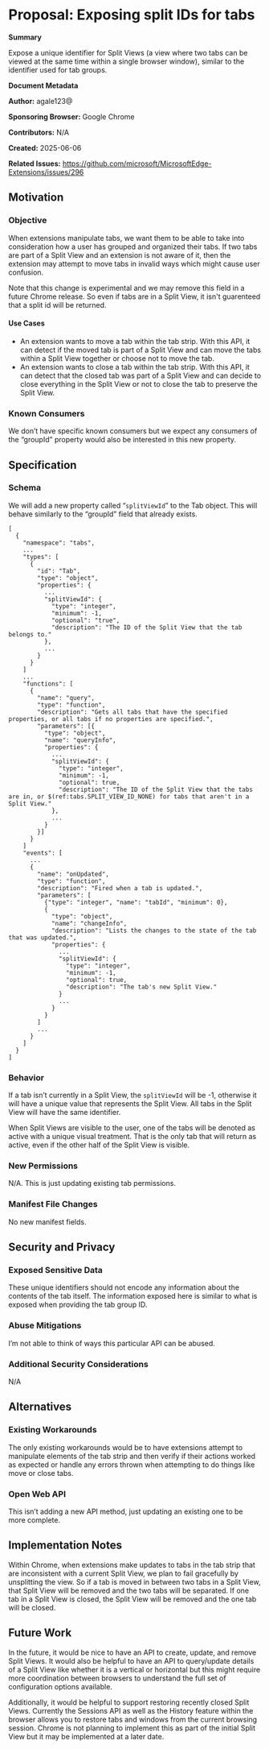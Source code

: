 # Proposal: Exposing split IDs for tabs

**Summary**

Expose a unique identifier for Split Views (a view where two tabs can be viewed
at the same time within a single browser window), similar to the identifier
used for tab groups.

**Document Metadata**

**Author:** agale123@

**Sponsoring Browser:** Google Chrome

**Contributors:** N/A

**Created:** 2025-06-06

**Related Issues:** https://github.com/microsoft/MicrosoftEdge-Extensions/issues/296

## Motivation

### Objective

When extensions manipulate tabs, we want them to be able to take into
consideration how a user has grouped and organized their tabs. If two tabs are
part of a Split View and an extension is not aware of it, then the extension
may attempt to move tabs in invalid ways which might cause user confusion.

Note that this change is experimental and we may remove this field in a future
Chrome release. So even if tabs are in a Split View, it isn't guarenteed that a
split id will be returned.

#### Use Cases

* An extension wants to move a tab within the tab strip. With this API, it can
detect if the moved tab is part of a Split View and can move the tabs within a
Split View together or choose not to move the tab.
* An extension wants to close a tab within the tab strip. With this API, it can
detect that the closed tab was part of a Split View and can decide to close
everything in the Split View or not to close the tab to preserve the Split
View.

### Known Consumers

We don’t have specific known consumers but we expect any consumers of the
“groupId” property would also be interested in this new property.

## Specification

### Schema

We will add a new property called “`splitViewId`” to the Tab object. This will behave
similarly to the “groupId” field that already exists.

```
[
  {
    "namespace": "tabs",
    ...
    "types": [
      {
        "id": "Tab",
        "type": "object",
        "properties": {
          ...
          "splitViewId": {
            "type": "integer",
            "minimum": -1,
            "optional": "true",
            "description": "The ID of the Split View that the tab belongs to."
          },
          ...
        }
      }
    ]
    ...
    "functions": [
      {
        "name": "query",
        "type": "function",
        "description": "Gets all tabs that have the specified properties, or all tabs if no properties are specified.",
        "parameters": [{
          "type": "object",
          "name": "queryInfo",
          "properties": {
            ...
            "splitViewId": {
              "type": "integer",
              "minimum": -1,
              "optional": true,
              "description": "The ID of the Split View that the tabs are in, or $(ref:tabs.SPLIT_VIEW_ID_NONE) for tabs that aren't in a Split View."
            },
            ...
          }
        }]
      }
    ]
    "events": [
      ...
      {
        "name": "onUpdated",
        "type": "function",
        "description": "Fired when a tab is updated.",
        "parameters": [
          {"type": "integer", "name": "tabId", "minimum": 0},
          {
            "type": "object",
            "name": "changeInfo",
            "description": "Lists the changes to the state of the tab that was updated.",
            "properties": {
              ...
              "splitViewId": {
                "type": "integer",
                "minimum": -1,
                "optional": true,
                "description": "The tab's new Split View."
              }
              ...
            }
          }
        ]
        ...
      }
    ]
  }
]
```

### Behavior

If a tab isn’t currently in a Split View, the `splitViewId` will be -1, otherwise it
will have a unique value that represents the Split View. All tabs in the Split
View will have the same identifier.

When Split Views are visible to the user, one of the tabs will be denoted as
active with a unique visual treatment. That is the only tab that will return
as active, even if the other half of the Split View is visible.

### New Permissions

N/A. This is just updating existing tab permissions.

### Manifest File Changes

No new manifest fields.

## Security and Privacy

### Exposed Sensitive Data

These unique identifiers should not encode any information about the contents
of the tab itself. The information exposed here is similar to what is exposed
when providing the tab group ID.

### Abuse Mitigations

I’m not able to think of ways this particular API can be abused.

### Additional Security Considerations

N/A

## Alternatives

### Existing Workarounds

The only existing workarounds would be to have extensions attempt to manipulate
elements of the tab strip and then verify if their actions worked as expected
or handle any errors thrown when attempting to do things like move or close
tabs.

### Open Web API

This isn’t adding a new API method, just updating an existing one to be more
complete.

## Implementation Notes

Within Chrome, when extensions make updates to tabs in the tab strip that are
inconsistent with a current Split View, we plan to fail gracefully by
unsplitting the view. So if a tab is moved in between two tabs in a Split View,
that Split View will be removed and the two tabs will be separated. If one tab
in a Split View is closed, the Split View will be removed and the one tab will
be closed.

## Future Work

In the future, it would be nice to have an API to create, update, and remove
Split Views. It would also be helpful to have an API to query/update details of
a Split View like whether it is a vertical or horizontal but this might require
more coordination between browsers to understand the full set of configuration
options available. 

Additionally, it would be helpful to support restoring recently closed Split
Views. Currently the Sessions API as well as the History feature within the
browser allows you to restore tabs and windows from the current browsing
session. Chrome is not planning to implement this as part of the initial Split
View but it may be implemented at a later date.

